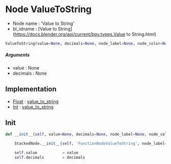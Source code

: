 # Node ValueToString

- Node name : 'Value to String'
- bl_idname : [Value to String](https://docs.blender.org/api/current/bpy.types.Value to String.html)


``` python
ValueToString(value=None, decimals=None, node_label=None, node_color=None)
```
##### Arguments

- value : None
- decimals : None

## Implementation

- [Float](/docs/GeoNodes/Float.md) : [value_to_string](/docs/GeoNodes/Float.md#value_to_string)
- [Int](/docs/GeoNodes/Int.md) : [value_to_string](/docs/GeoNodes/Int.md#value_to_string)

## Init

``` python
def __init__(self, value=None, decimals=None, node_label=None, node_color=None):

    StackedNode.__init__(self, 'FunctionNodeValueToString', node_label=node_label, node_color=node_color)

    self.value           = value
    self.decimals        = decimals
```
